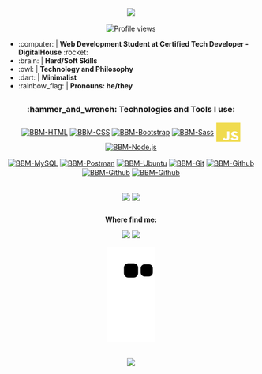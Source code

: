 <div align="center"><img width="950" src="https://i.ibb.co/hVyGYZp/github-header-image-5.png"/></div>

<p align="center"> <img src="https://komarev.com/ghpvc/?username=BBMiranda&color=blueviolet" alt="Profile views"/></p>


<ul>
<li>:computer: | <strong> Web Development Student at Certified Tech Developer - DigitalHouse</strong> :rocket:</li> 
<li>:brain: | <strong>Hard/Soft Skills</strong></li> 
<li>:owl: | <strong>Technology and Philosophy</strong></li>
<li>:dart: | <strong>Minimalist</strong></li> 
<li>:rainbow_flag: | <strong>Pronouns: he/they</strong></li> 
</ul>

##

<h3 align="center">:hammer_and_wrench: Technologies and Tools I use:</h2>

<div style="display: inline_block" align="center"> 
  <a href="https://github.com/BBMiranda"><img align="center" alt="BBM-HTML" height="45" width="50"  src="https://cdn.icon-icons.com/icons2/2107/PNG/512/file_type_html_icon_130541.png"/></a>
  <a href="https://github.com/BBMiranda"><img align="center" alt="BBM-CSS" height="45" width="50" href="https://github.com/BBMiranda" src="https://cdn.icon-icons.com/icons2/2107/PNG/512/file_type_css_icon_130661.png"/></a>
  <a href="https://github.com/BBMiranda"><img align="center" alt="BBM-Bootstrap" height="40" width="40" href="https://github.com/BBMiranda" src="https://cdn.icon-icons.com/icons2/2415/PNG/512/bootstrap_plain_logo_icon_146619.png"/></a>
  <a href="https://github.com/BBMiranda"><img align="center" alt="BBM-Sass" height="40" width="40" href="https://github.com/BBMiranda" src="https://cdn.icon-icons.com/icons2/2108/PNG/512/sass_icon_130835.png"/></a>
  <a href="https://github.com/BBMiranda"><img align="center" alt="BBM-Js" height="40" width="50" href="https://github.com/BBMiranda" src="https://raw.githubusercontent.com/devicons/devicon/master/icons/javascript/javascript-plain.svg"/></a>
  <a href="https://github.com/BBMiranda"><img align="center" alt="BBM-Node.js" height="40" width="40" href="https://github.com/BBMiranda" src="https://cdn.jsdelivr.net/gh/devicons/devicon/icons/nodejs/nodejs-original.svg"/></a>
  
  
<!--  <a href="https://github.com/BBMiranda"><img align="center" alt="BBM-Java" height="40" width="40" href="https://github.com/BBMiranda" src="https://cdn.icon-icons.com/icons2/2415/PNG/512/java_original_logo_icon_146458.png"/></a> -->
  
  
  <a href="https://github.com/BBMiranda"><img align="center" alt="BBM-MySQL" height="40" width="50" href="https://github.com/BBMiranda" src="https://cdn.jsdelivr.net/gh/devicons/devicon/icons/mysql/mysql-original.svg"/></a> 
  <a href="https://github.com/BBMiranda"><img align="center" alt="BBM-Postman" height="45" width="50" href="https://github.com/BBMiranda" src="https://cdn.icon-icons.com/icons2/3053/PNG/512/postman_alt_macos_bigsur_icon_189814.png"/></a> 
  <a href="https://github.com/BBMiranda"><img align="center" alt="BBM-Ubuntu" height="40" width="50" href="https://github.com/BBMiranda" src="https://cdn.jsdelivr.net/gh/devicons/devicon/icons/ubuntu/ubuntu-plain.svg"/></a>
  <a href="https://github.com/BBMiranda"><img align="center" alt="BBM-Git" height="40" width="50" href="https://github.com/BBMiranda" src="https://cdn.jsdelivr.net/gh/devicons/devicon/icons/git/git-original.svg"/></a>
  <a href="https://github.com/BBMiranda"><img align="center" alt="BBM-Github" height="40" width="40" href="https://github.com/BBMiranda" src="https://icones.pro/wp-content/uploads/2021/06/icone-github-orange.png"/></a>
  <a href="https://github.com/BBMiranda"><img align="center" alt="BBM-Github" height="40" width="40" href="https://github.com/BBMiranda" src="https://cdn.icon-icons.com/icons2/2107/PNG/512/file_type_vscode_icon_130084.png"/></a>
  <a href="https://github.com/BBMiranda"><img align="center" alt="BBM-Github" height="35" width="40" href="https://github.com/BBMiranda" src="https://cdn.icon-icons.com/icons2/2699/PNG/512/markdown_here_logo_icon_169967.png"/></a> 
</div>

<br>

<div align="center">
  <a href="https://github.com/BBMiranda"><img align="center" height="160rem" src="https://github-readme-stats.vercel.app/api?username=BBMiranda&show_icons=true&theme=nightowl&include_all_commits=true&count_private=true" /></a>
  <a href="https://github.com/BBMiranda"><img align="center" height="160rem" src="https://github-readme-stats.vercel.app/api/top-langs/?username=BBMiranda&layout=compact&langs_count=7&theme=nightowl"/></a>
</div>

##
  
<p align="center"><strong>Where find me:</strong><p> 

<div align="center">   
  <a href="https://www.linkedin.com/in/bruno-b-miranda/" target="_blank"><img src="https://img.shields.io/badge/-Linkedin-1C1C1C?style=for-the-badge&logo=Linkedin&logoColor=00FFFF&link=https://www.linkedin.com/in/iuricode" /></a>
  <a href="https://www.instagram.com/b.b.miranda/" target="_blank"><img src="https://img.shields.io/badge/-Instagram-1C1C1C?style=for-the-badge&logo=Instagram&logoColor=00FFFF&link=https://www.instagram.com/iuricode" /></a>  
  
  ![Snake animation](https://github.com/BBMiranda/BBMiranda/blob/output/github-contribution-grid-snake.svg)
  
  <br>
  
  <img src="https://github-readme-streak-stats.herokuapp.com/?user=BBMiranda">
</div>

   
